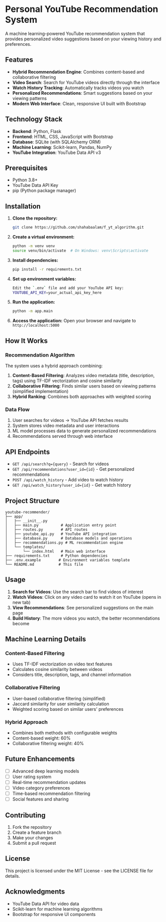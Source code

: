 # Personal YouTube Recommendation System

A machine learning-powered YouTube recommendation system that provides personalized video suggestions based on your viewing history and preferences.

## Features

- **Hybrid Recommendation Engine**: Combines content-based and collaborative filtering
- **Video Search**: Search for YouTube videos directly through the interface
- **Watch History Tracking**: Automatically tracks videos you watch
- **Personalized Recommendations**: Smart suggestions based on your viewing patterns
- **Modern Web Interface**: Clean, responsive UI built with Bootstrap

## Technology Stack

- **Backend**: Python, Flask
- **Frontend**: HTML, CSS, JavaScript with Bootstrap
- **Database**: SQLite (with SQLAlchemy ORM)
- **Machine Learning**: Scikit-learn, Pandas, NumPy
- **YouTube Integration**: YouTube Data API v3

## Prerequisites

- Python 3.8+
- YouTube Data API Key
- pip (Python package manager)

## Installation

1. **Clone the repository:**
   ```bash
   git clone https://github.com/shahabaalam/f_yt_algorithm.git
   ```

2. **Create a virtual environment:**
   ```bash
   python -m venv venv
   source venv/bin/activate  # On Windows: venv\Scripts\activate
   ```

3. **Install dependencies:**
   ```bash
   pip install -r requirements.txt
   ```

4. **Set up environment variables:**
   ```bash
   Edit the `.env` file and add your YouTube API key:
   YOUTUBE_API_KEY=your_actual_api_key_here
   ```

5. **Run the application:**
   ```bash
   python -m app.main
   ```

6. **Access the application:**
   Open your browser and navigate to `http://localhost:5000`

## How It Works

### Recommendation Algorithm

The system uses a hybrid approach combining:

1. **Content-Based Filtering**: Analyzes video metadata (title, description, tags) using TF-IDF vectorization and cosine similarity
2. **Collaborative Filtering**: Finds similar users based on viewing patterns (simplified implementation)
3. **Hybrid Ranking**: Combines both approaches with weighted scoring

### Data Flow

1. User searches for videos → YouTube API fetches results
2. System stores video metadata and user interactions
3. ML model processes data to generate personalized recommendations
4. Recommendations served through web interface

## API Endpoints

- `GET /api/search?q={query}` - Search for videos
- `GET /api/recommendations?user_id={id}` - Get personalized recommendations
- `POST /api/watch_history` - Add video to watch history
- `GET /api/watch_history?user_id={id}` - Get watch history

## Project Structure

```
youtube-recommender/
├── app/
│   ├── __init__.py
│   ├── main.py          # Application entry point
│   ├── routes.py        # API routes
│   ├── youtube_api.py   # YouTube API integration
│   ├── database.py      # Database models and operations
│   ├── recommendations.py # ML recommendation engine
│   └── templates/
│       └── index.html   # Main web interface
├── requirements.txt     # Python dependencies
├── .env.example        # Environment variables template
└── README.md           # This file
```

## Usage

1. **Search for Videos**: Use the search bar to find videos of interest
2. **Watch Videos**: Click on any video card to watch it on YouTube (opens in new tab)
3. **View Recommendations**: See personalized suggestions on the main page
4. **Build History**: The more videos you watch, the better recommendations become

## Machine Learning Details

### Content-Based Filtering
- Uses TF-IDF vectorization on video text features
- Calculates cosine similarity between videos
- Considers title, description, tags, and channel information

### Collaborative Filtering
- User-based collaborative filtering (simplified)
- Jaccard similarity for user similarity calculation
- Weighted scoring based on similar users' preferences

### Hybrid Approach
- Combines both methods with configurable weights
- Content-based weight: 60%
- Collaborative filtering weight: 40%

## Future Enhancements

- [ ] Advanced deep learning models
- [ ] User rating system
- [ ] Real-time recommendation updates
- [ ] Video category preferences
- [ ] Time-based recommendation filtering
- [ ] Social features and sharing

## Contributing

1. Fork the repository
2. Create a feature branch
3. Make your changes
4. Submit a pull request

## License

This project is licensed under the MIT License - see the LICENSE file for details.

## Acknowledgments

- YouTube Data API for video data
- Scikit-learn for machine learning algorithms
- Bootstrap for responsive UI components
